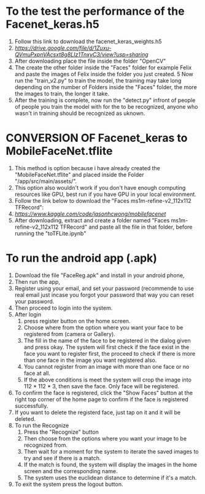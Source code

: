 # To the test the performance of the Facenet_keras.h5 #
1. Follow this link to download the facenet_keras_weights.h5 
2. *https://drive.google.com/file/d/1Zuxu-QVmuPxpnVAcsxt8g8LIz1TnxyC3/view?usp=sharing*
3. After downloading place the file inside the folder "OpenCV"
4. The create the other folder inside the "Faces" folder for example Felix and paste the images of Felix inside the folder you just created.
5 Now run the "train_v2.py" to train the model, the training may take long depending on the number of Folders inside the "Faces" folder, the more the images to train, the longer it take.
6. After the training is complete, now run the "detect.py" infront of people of people you train the model with for the to be recognized, anyone who wasn't in training should be recognized as uknown.

# CONVERSION OF Facenet_keras to MobileFaceNet.tflite #
1. This method is option because i have already created the "MobileFaceNet.tflite" and placed inside the Folder "/app/src/main/assets/".
2. This option also wouldn't work if you don't have enough computing resources like GPU, best run if you have GPU in your local environment.
3. Follow the link below to download the "Faces ms1m-refine-v2_112x112 TFRecord": 
4. *https://www.kaggle.com/code/jasonhcwong/mobilefacenet*
5. After downloading, extract and create a folder named "Faces ms1m-refine-v2_112x112 TFRecord" and paste all the file in that folder, before running the "toTFLite.ipynb"

# To run the android app (.apk) #
1. Download the file "FaceReg.apk" and install in your android phone,
2. Then run the app,
3. Register using your email, and set your password (recommende to use real email just incase you forgot your password that way you can reset your password.
4. Then proceed to login into the system.
5. After login
      1. press register button on the home screen.
      2. Choose where from the option where you want your face to be registered from (camera or Gallery).
      3. The fill in the name of the face to be registered in the dialog given and press okay.
         The system will first check if the face exist in the face you want to register first, the proceed to check if there is more than one face in the image you want registered also.
      4. You cannot register from an image with more than one face or no face at all.
      5. If the above conditions is meet the system will crop the image into 112 * 112 * 3, then save the face. Only face will be registered.
6. To confirm the face is registered, click the "Show Faces" button at the right top corner of the home page to confirm if the face is registered successfully.
7. If you want to delete the registerd face, just tap on it and it will be deleted.
8. To run the Recognize
      1. Press the "Recognize" button
      2. Then choose from the options where you want your image to be recognized from.
      3. Then wait for a moment for the system to iterate the saved images to try and see if there is a match.
      4. If the match is found, the system will display the images in the home screen and the corresponding name.
      5. The system uses the euclidean distance to determine if it's a match.
9. To exit the system press the logout button.
             
